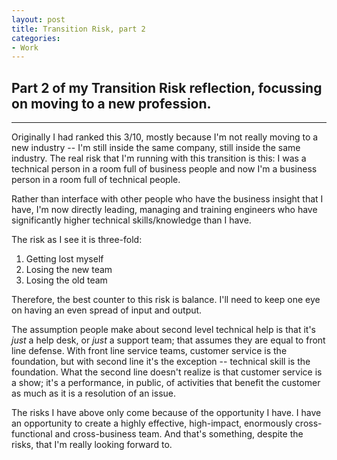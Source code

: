 ```yaml
---
layout: post
title: Transition Risk, part 2
categories:
- Work
---
```


## Part 2 of my Transition Risk reflection, focussing on moving to a new profession.

---

Originally I had ranked this 3/10, mostly because I'm not really moving to a new industry -- I'm still inside the same company, still inside the same industry. The real risk that I'm running with this transition is this: I was a technical person in a room full of business people and now I'm a business person in a room full of technical people.

Rather than interface with other people who have the business insight that I have, I'm now directly leading, managing and training engineers who have significantly higher technical skills/knowledge than I have.

The risk as I see it is three-fold:
1. Getting lost myself
2. Losing the new team
3. Losing the old team

Therefore, the best counter to this risk is balance. I'll need to keep one eye on having an even spread of input and output.

The assumption people make about second level technical help is that it's *just* a help desk, or *just* a support team; that assumes they are equal to front line defense. With front line service teams, customer service is the foundation, but with second line it's the exception -- technical skill is the foundation. What the second line doesn't realize is that customer service is a show; it's a performance, in public, of activities that benefit the customer as much as it is a resolution of an issue.

The risks I have above only come because of the opportunity I have. I have an opportunity to create a highly effective, high-impact, enormously cross-functional and cross-business team. And that's something, despite the risks, that I'm really looking forward to.
